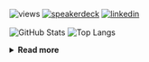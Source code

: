 ![views](https://komarev.com/ghpvc/?username=chck&color=blueviolet)
[![speakerdeck](https://img.shields.io/badge/Speaker_Deck-chck-8a2be2?style=flat-square&logo=speaker-deck)](https://speakerdeck.com/chck)
[![linkedin](https://img.shields.io/badge/LinkedIn-chck-8a2be2?style=flat-square&logo=linkedin)](https://www.linkedin.com/in/chck/)

<p align="left"> 
  <img alt="GitHub Stats" align="center" height="150" src="https://github-readme-stats-nine-umber-51.vercel.app/api?username=chck&count_private=true&show_icons=true&hide_title=true&theme=buefy" />
  <img alt="Top Langs" align="center" height="150" src="https://github-readme-stats-nine-umber-51.vercel.app/api/top-langs/?username=chck&layout=compact&count_private=true&show_icons=true&hide_title=true&theme=buefy" />
</p>

<details>
  <summary><b>Read more</b></summary>
  <br>

  <!--START_SECTION:waka-->
**🐱 My GitHub Data** 

> 📦 78.4 kB Used in GitHub's Storage 
 > 
> 💼 Opted to Hire
 > 
> 📜 133 Public Repositories 
 > 
> 🔑 21 Private Repositories 
 > 
**I'm a Night 🦉** 

```text
🌞 Morning                879 commits         ███░░░░░░░░░░░░░░░░░░░░░░   13.60 % 
🌆 Daytime                2076 commits        ████████░░░░░░░░░░░░░░░░░   32.13 % 
🌃 Evening                1831 commits        ███████░░░░░░░░░░░░░░░░░░   28.34 % 
🌙 Night                  1675 commits        ██████░░░░░░░░░░░░░░░░░░░   25.92 % 
```
📅 **I'm Most Productive on Thursday** 

```text
Monday                   1271 commits        █████░░░░░░░░░░░░░░░░░░░░   19.67 % 
Tuesday                  1030 commits        ████░░░░░░░░░░░░░░░░░░░░░   15.94 % 
Wednesday                1082 commits        ████░░░░░░░░░░░░░░░░░░░░░   16.75 % 
Thursday                 1495 commits        ██████░░░░░░░░░░░░░░░░░░░   23.14 % 
Friday                   656 commits         ███░░░░░░░░░░░░░░░░░░░░░░   10.15 % 
Saturday                 378 commits         █░░░░░░░░░░░░░░░░░░░░░░░░   05.85 % 
Sunday                   549 commits         ██░░░░░░░░░░░░░░░░░░░░░░░   08.50 % 
```


📊 **This Week I Spent My Time On** 

```text
💬 Programming Languages: 
Other                    36 hrs 38 mins      █████████████████████░░░░   85.13 % 
TypeScript               4 hrs 57 mins       ███░░░░░░░░░░░░░░░░░░░░░░   11.51 % 
JSON                     35 mins             ░░░░░░░░░░░░░░░░░░░░░░░░░   01.39 % 
Git                      24 mins             ░░░░░░░░░░░░░░░░░░░░░░░░░   00.96 % 
JavaScript               8 mins              ░░░░░░░░░░░░░░░░░░░░░░░░░   00.32 % 

🔥 Editors: 
Chrome                   36 hrs 38 mins      █████████████████████░░░░   85.13 % 
WebStorm                 5 hrs 37 mins       ███░░░░░░░░░░░░░░░░░░░░░░   13.05 % 
Neovim                   46 mins             ░░░░░░░░░░░░░░░░░░░░░░░░░   01.81 % 
Obsidian                 0 secs              ░░░░░░░░░░░░░░░░░░░░░░░░░   00.01 % 
```

**I Mostly Code in Python** 

```text
Python                   43 repos            █████████░░░░░░░░░░░░░░░░   34.13 % 
Jupyter Notebook         18 repos            ████░░░░░░░░░░░░░░░░░░░░░   14.29 % 
Rust                     7 repos             █░░░░░░░░░░░░░░░░░░░░░░░░   05.56 % 
TypeScript               4 repos             █░░░░░░░░░░░░░░░░░░░░░░░░   03.17 % 
Astro                    1 repo              ░░░░░░░░░░░░░░░░░░░░░░░░░   00.79 % 
```



**Timeline**

![Lines of Code chart](https://raw.githubusercontent.com/chck/chck/main/assets/bar_graph.png)


 Last Updated on 2024-04-14 01:53 UTC
<!--END_SECTION:waka-->
</details>

